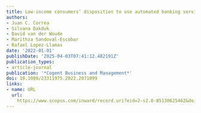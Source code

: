 ```yaml
---
title: Low-income consumers’ disposition to use automated banking services
authors:
- Juan C. Correa
- Silvana Dakduk
- David van der Woude
- Marithza Sandoval-Escobar
- Rafael Lopez-Llamas
date: '2022-01-01'
publishDate: '2025-04-03T07:41:12.482191Z'
publication_types:
- article-journal
publication: '*Cogent Business and Management*'
doi: 10.1080/23311975.2022.2071099
links:
- name: URL
  url: 
    https://www.scopus.com/inward/record.uri?eid=2-s2.0-85130625462&doi=10.1080%2f23311975.2022.2071099&partnerID=40&md5=77d5c5224377b45b135d2d869834b2b5
---
```

